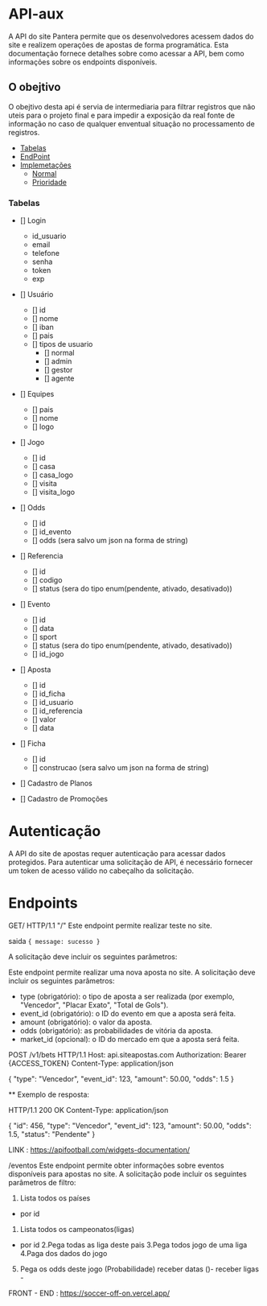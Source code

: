 # API-aux

A API do site Pantera permite que os desenvolvedores acessem dados do site e realizem operações de apostas de forma programática. Esta documentação fornece detalhes sobre como acessar a API, bem como informações sobre os endpoints disponíveis.


## O obejtivo 

O obejtivo desta api é servia de intermediaria para filtrar registros que não uteis para o projeto final e para impedir a exposição da real fonte de informação no caso de qualquer enventual situação no processamento de registros.


<!--ts-->
  * [Tabelas](#Tabelas)
  * [EndPoint](#EndPoint)
  * [Implemetações](#Implemetações)
    * [Normal](#Normal)
    * [Prioridade](#Prioridade)
  
<!--te-->

### Tabelas

- [] Login
  - id_usuario
  - email
  - telefone
  - senha
  - token
  - exp

- [] Usuário  
  - [] id 
  - [] nome
  - [] iban
  - [] pais
  - [] tipos de usuario
    - [] normal
    - [] admin
    - [] gestor
    - [] agente

- [] Equipes
  - [] pais
  - [] nome
  - [] logo

- [] Jogo
  - [] id
  - [] casa
  - [] casa_logo
  - [] visita
  - [] visita_logo

- [] Odds
  - [] id
  - [] id_evento
  - [] odds (sera salvo um json na forma de string)

- [] Referencia 
  - [] id
  - [] codigo
  - [] status (sera do tipo enum(pendente, ativado, desativado))

- [] Evento
  - [] id
  - [] data
  - [] sport
  - [] status (sera do tipo enum(pendente, ativado, desativado))
  - [] id_jogo 


- [] Aposta
  - [] id
  - [] id_ficha
  - [] id_usuario
  - [] id_referencia
  - [] valor
  - [] data 


- [] Ficha
  - [] id
  - [] construcao (sera salvo um json na forma de string)


- [] Cadastro de Planos
- [] Cadastro de Promoções



# Autenticação
A API do site de apostas requer autenticação para acessar dados protegidos. Para autenticar uma solicitação de API, é necessário fornecer um token de acesso válido no cabeçalho da solicitação.

# Endpoints

GET/ HTTP/1.1
"/" Este endpoint permite realizar teste no site. 

saida
 `{
  message: sucesso
 }`


A solicitação deve incluir os seguintes parâmetros:

Este endpoint permite realizar uma nova aposta no site. A solicitação deve incluir os seguintes parâmetros:
 * type (obrigatório): o tipo de aposta a ser realizada (por exemplo, "Vencedor", "Placar Exato", "Total de Gols").
 * event_id (obrigatório): o ID do evento em que a aposta será feita.
 * amount (obrigatório): o valor da aposta.
 * odds (obrigatório): as probabilidades de vitória da aposta.
 * market_id (opcional): o ID do mercado em que a aposta será feita.


POST /v1/bets HTTP/1.1
Host: api.siteapostas.com
Authorization: Bearer {ACCESS_TOKEN}
Content-Type: application/json

{
  "type": "Vencedor",
  "event_id": 123,
  "amount": 50.00,
  "odds": 1.5
}


** Exemplo de resposta:

HTTP/1.1 200 OK
Content-Type: application/json

{
  "id": 456,
  "type": "Vencedor",
  "event_id": 123,
  "amount": 50.00,
  "odds": 1.5,
  "status": "Pendente"
}

LINK : https://apifootball.com/widgets-documentation/

/eventos
Este endpoint permite obter informações sobre eventos disponíveis para apostas no site. A solicitação pode incluir os seguintes parâmetros de filtro:

1. Lista todos os países
  - por id

1. Lista todos os campeonatos(ligas)
  - por id
2.Pega todas as liga deste pais
3.Pega todos jogo de uma liga
4.Paga dos dados do jogo
5. Pega os odds deste jogo (Probabilidade)
receber datas ()- 
receber ligas - 

FRONT - END : https://soccer-off-on.vercel.app/

